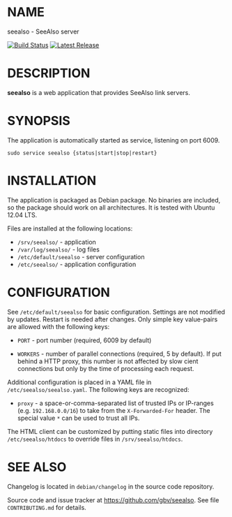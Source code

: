 # NAME

seealso - SeeAlso server

[![Build Status](https://travis-ci.org/gbv/seealso.svg)](https://travis-ci.org/gbv/seealso)
[![Latest Release](https://img.shields.io/github/release/gbv/seealso.svg)](https://github.com/gbv/seealso/releases)

# DESCRIPTION

**seealso** is a web application that provides SeeAlso link servers.

# SYNOPSIS

The application is automatically started as service, listening on port 6009.

    sudo service seealso {status|start|stop|restart}

# INSTALLATION

The application is packaged as Debian package. No binaries are included, so the
package should work on all architectures. It is tested with Ubuntu 12.04 LTS.

Files are installed at the following locations:

* `/srv/seealso/` - application
* `/var/log/seealso/` - log files
* `/etc/default/seealso` - server configuration
* `/etc/seealso/` - application configuration

# CONFIGURATION

See `/etc/default/seealso` for basic configuration. Settings are not modified
by updates. Restart is needed after changes. Only simple key value-pairs are
allowed with the following keys:

* `PORT` - port number (required, 6009 by default)

* `WORKERS` - number of parallel connections (required, 5 by default). If put 
   behind a HTTP proxy, this number is not affected by slow cient connections 
   but only by the time of processing each request.

Additional configuration is placed in a YAML file in
`/etc/seealso/seealso.yaml`. The following keys are recognized:

* `proxy` - a space-or-comma-separated list of trusted IPs or IP-ranges
   (e.g. `192.168.0.0/16`) to take from the `X-Forwarded-For` header.
   The special value `*` can be used to trust all IPs.

The HTML client can be customized by putting static files into directory
`/etc/seealso/htdocs` to override files in `/srv/seealso/htdocs`.

# SEE ALSO

Changelog is located in `debian/changelog` in the source code repository.

Source code and issue tracker at <https://github.com/gbv/seealso>. See
file `CONTRIBUTING.md` for details.

